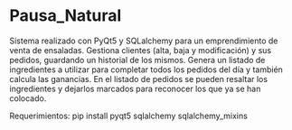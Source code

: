 # Pausa_Natural
Sistema realizado con PyQt5 y SQLalchemy para un emprendimiento de venta de ensaladas. Gestiona clientes (alta, baja y modificación) y sus pedidos, guardando un historial de los mismos. Genera un listado de ingredientes a utilizar para completar todos los pedidos del día y también calcula las ganancias. En el listado de pedidos se pueden resaltar los ingredientes y dejarlos marcados para reconocer los que ya se han colocado.

Requerimientos:
pip install pyqt5 sqlalchemy sqlalchemy_mixins
